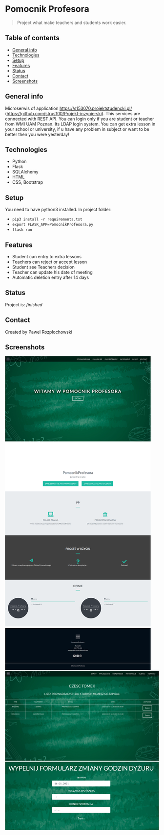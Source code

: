# Pomocnik Profesora
> Project what make teachers and students work easier.

## Table of contents
* [General info](#general-info)
* [Technologies](#technologies)
* [Setup](#setup)
* [Features](#features)
* [Status](#status)
* [Contact](#contact)
* [Screenshots](#screenshots)

## General info
Microserwis of application https://s153070.projektstudencki.pl/ (https://github.com/strus100/Projekt-inzynierski). This services are connected with REST API. You can login only if you are student or teacher from WMI UAM Poznan. Its LDAP login system.
You can get extra lesson in your school or university, if u have any problem in subject or want to be better then you were yesterday!


## Technologies
* Python
* Flask
* SQLAlchemy
* HTML 
* CSS, Bootstrap

## Setup
You need to have python3 installed. In project folder: 
* `pip3 install -r requirements.txt`
* `export FLASK_APP=PomocnikProfesora.py`
* `flask run`


## Features
* Student can entry to extra lessons
* Teachers can reject or accept lesson
* Student see Teachers decision
* Teacher can update his date of meeting
* Automatic deletion entry after 14 days


## Status
Project is: _finished_


## Contact
Created by Pawel Rozplochowski

## Screenshots
![Example screenshot](./images/123584955_4037319149616248_4941042612904498194_n.png)
![Example screenshot](./images/123516075_320628419109019_3365764715856033557_n.png)
![Example screenshot](./images/zmiana_dyzuru.png)
